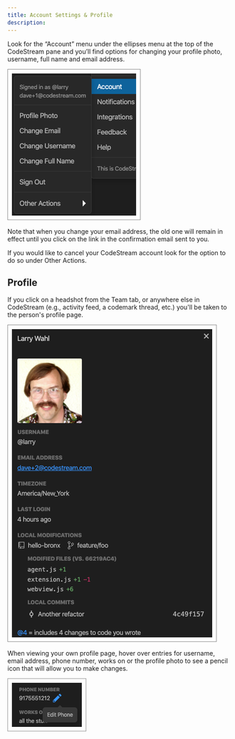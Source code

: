 ```yaml
---
title: Account Settings & Profile
description: 
---
```


Look for the “Account” menu under the ellipses menu at the top of the CodeStream
pane and you’ll find options for changing your profile photo, username, full
name and email address. 

![Account Settings](../assets/images/AccountSettings1.png)

Note that when you change your email address, the old one will remain in effect
until you click on the link in the confirmation email sent to you.

If you would like to cancel your CodeStream account look for the option to do so
under Other Actions.

## Profile

If you click on a headshot from the Team tab, or anywhere else in CodeStream
(e.g., activity feed, a codemark thread, etc.) you'll be taken to the person's
profile page.

![Profile Page](../assets/images/ProfilePage1.png)

When viewing your own profile page, hover over entries for username, email
address, phone number, works on or the profile photo to see a pencil icon that
will allow you to make changes.

![Edit Profile](../assets/images/EditProfile.png)